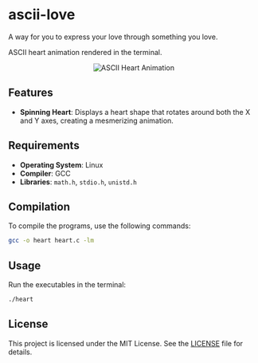 # ascii-love

A way for you to express your love through something you love.

ASCII heart animation rendered in the terminal.

  <p align="center">
    <img src="media/ezgif-6-eb50f9e220.gif", alt="ASCII Heart Animation">
  </p>

## Features

- **Spinning Heart**: Displays a heart shape that rotates around both the X and Y axes, creating a mesmerizing animation.

## Requirements

- **Operating System**: Linux
- **Compiler**: GCC
- **Libraries**: `math.h`, `stdio.h`, `unistd.h`

## Compilation

To compile the programs, use the following commands:

```sh
gcc -o heart heart.c -lm
```

## Usage

Run the executables in the terminal:

```sh
./heart
```

## License

This project is licensed under the MIT License. See the [LICENSE](LICENSE) file for details.
